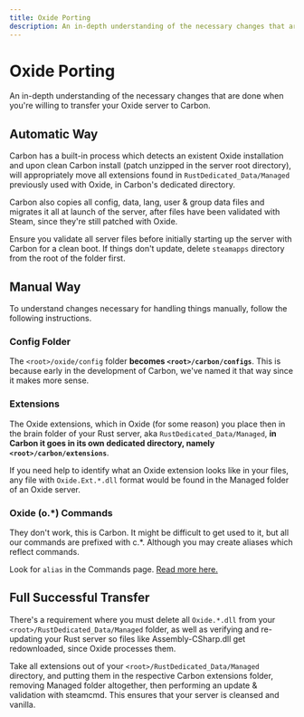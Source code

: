 ```yaml
---
title: Oxide Porting
description: An in-depth understanding of the necessary changes that are done when you're willing to transfer your Oxide server to Carbon.
---
```


# Oxide Porting

An in-depth understanding of the necessary changes that are done when you're willing to transfer your Oxide server to Carbon.

## Automatic Way
Carbon has a built-in process which detects an existent Oxide installation and upon clean Carbon install (patch unzipped in the server root directory), will appropriately move all extensions found in `RustDedicated_Data/Managed` previously used with Oxide, in Carbon's dedicated directory.

Carbon also copies all config, data, lang, user & group data files and migrates it all at launch of the server, after files have been validated with Steam, since they're still patched with Oxide.

Ensure you validate all server files before initially starting up the server with Carbon for a clean boot. If things don't update, delete `steamapps` directory from the root of the folder first.

## Manual Way
To understand changes necessary for handling things manually, follow the following instructions.

### Config Folder
The `<root>/oxide/config` folder **becomes `<root>/carbon/configs`**. This is because early in the development of Carbon, we've named it that way since it makes more sense.

### Extensions
The Oxide extensions, which in Oxide (for some reason) you place then in the brain folder of your Rust server, aka `RustDedicated_Data/Managed`, **in Carbon it goes in its own dedicated directory, namely `<root>/carbon/extensions`**. 

If you need help to identify what an Oxide extension looks like in your files, any file with `Oxide.Ext.*.dll` format would be found in the Managed folder of an Oxide server. 

### Oxide (o.*) Commands
They don't work, this is Carbon. It might be difficult to get used to it, but all our commands are prefixed with c.*. Although you may create aliases which reflect commands. 

Look for `alias` in the Commands page. [Read more here.](./../references/commands)

## Full Successful Transfer
There's a requirement where you must delete all `Oxide.*.dll` from your `<root>/RustDedicated_Data/Managed` folder, as well as verifying and re-updating your Rust server so files like Assembly-CSharp.dll get redownloaded, since Oxide processes them.

Take all extensions out of your `<root>/RustDedicated_Data/Managed` directory, and putting them in the respective Carbon extensions folder, removing Managed folder altogether, then performing an update & validation with steamcmd. This ensures that your server is cleansed and vanilla.

